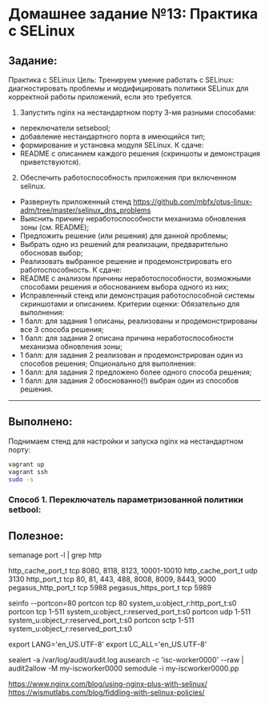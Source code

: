 # **Домашнее задание №13: Практика с SELinux**

## **Задание:**
Практика с SELinux
Цель: Тренируем умение работать с SELinux: диагностировать проблемы и модифицировать политики SELinux для корректной работы приложений, если это требуется.
1. Запустить nginx на нестандартном порту 3-мя разными способами:
- переключатели setsebool;
- добавление нестандартного порта в имеющийся тип;
- формирование и установка модуля SELinux.
К сдаче:
- README с описанием каждого решения (скриншоты и демонстрация приветствуются).

2. Обеспечить работоспособность приложения при включенном selinux.
- Развернуть приложенный стенд
https://github.com/mbfx/otus-linux-adm/tree/master/selinux_dns_problems
- Выяснить причину неработоспособности механизма обновления зоны (см. README);
- Предложить решение (или решения) для данной проблемы;
- Выбрать одно из решений для реализации, предварительно обосновав выбор;
- Реализовать выбранное решение и продемонстрировать его работоспособность.
К сдаче:
- README с анализом причины неработоспособности, возможными способами решения и обоснованием выбора одного из них;
- Исправленный стенд или демонстрация работоспособной системы скриншотами и описанием.
Критерии оценки:
Обязательно для выполнения:
- 1 балл: для задания 1 описаны, реализованы и продемонстрированы все 3 способа решения;
- 1 балл: для задания 2 описана причина неработоспособности механизма обновления зоны;
- 1 балл: для задания 2 реализован и продемонстрирован один из способов решения;
Опционально для выполнения:
- 1 балл: для задания 2 предложено более одного способа решения;
- 1 балл: для задания 2 обоснованно(!) выбран один из способов решения.

---

## **Выполнено:**

Поднимаем стенд для настройки и запуска nginx на нестандартном порту:
```bash
vagrant up
vagrant ssh
sudo -s
```

### **Способ 1. Переключатель параметризованной политики setbool:**


## **Полезное:**

semanage port -l | grep http

http_cache_port_t              tcp      8080, 8118, 8123, 10001-10010
http_cache_port_t              udp      3130
http_port_t                    tcp      80, 81, 443, 488, 8008, 8009, 8443, 9000
pegasus_http_port_t            tcp      5988
pegasus_https_port_t           tcp      5989


seinfo --portcon=80
	portcon tcp 80 system_u:object_r:http_port_t:s0
	portcon tcp 1-511 system_u:object_r:reserved_port_t:s0
	portcon udp 1-511 system_u:object_r:reserved_port_t:s0
	portcon sctp 1-511 system_u:object_r:reserved_port_t:s0


export LANG='en_US.UTF-8'
export LC_ALL='en_US.UTF-8'

sealert -a /var/log/audit/audit.log
ausearch -c 'isc-worker0000' --raw | audit2allow -M my-iscworker0000
semodule -i my-iscworker0000.pp


https://www.nginx.com/blog/using-nginx-plus-with-selinux/
https://wismutlabs.com/blog/fiddling-with-selinux-policies/

